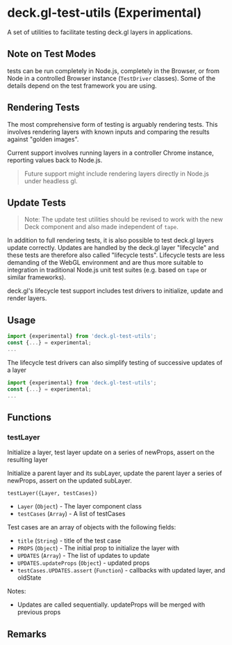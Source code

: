 # deck.gl-test-utils (Experimental)

A set of utilities to facilitate testing deck.gl layers in applications.


## Note on Test Modes

tests can be run completely in Node.js, completely in the Browser, or from Node in a controlled Browser instance (`TestDriver` classes). Some of the details depend on the test framework you are using.


## Rendering Tests

The most comprehensive form of testing is arguably rendering tests. This involves rendering layers with known inputs and comparing the results against "golden images".

Current support involves running layers in a controller Chrome instance, reporting values back to Node.js.

> Future support might include rendering layers directly in Node.js under headless gl.


## Update Tests

> Note: The update test utilities should be revised to work with the new Deck component and also made independent of `tape`.

In addition to full rendering tests, it is also possible to test deck.gl layers update correctly. Updates are handled by the deck.gl layer "lifecycle" and these tests are therefore also called "lifecycle tests". Lifecycle tests are less demanding of the WebGL environment and are thus more suitable to integration in traditional Node.js unit test suites (e.g. based on `tape` or similar frameworks).

deck.gl's lifecycle test support includes test drivers to initialize, update and render layers.


## Usage

```js
import {experimental} from 'deck.gl-test-utils';
const {...} = experimental;
...
```

The lifecycle test drivers can also simplify testing of successive updates of a layer
```js
import {experimental} from 'deck.gl-test-utils';
const {...} = experimental;
...
```

## Functions

### testLayer

Initialize a layer, test layer update on a series of newProps, assert on the resulting layer

Initialize a parent layer and its subLayer, update the parent layer a series of newProps, assert on the updated subLayer.

`testLayer({Layer, testCases})`

* `Layer` (`Object`) - The layer component class
* `testCases` (`Array`) - A list of testCases

Test cases are an array of objects with the following fields:
* `title` (`String`) - title of the test case
* `PROPS` (`Object`) - The initial prop to initialize the layer with
* `UPDATES` (`Array`) - The list of updates to update
* `UPDATES.updateProps` (`Object`) - updated props
* `testCases.UPDATES.assert` (`Function`) - callbacks with updated layer, and oldState

Notes:
* Updates are called sequentially. updateProps will be merged
with previous props


## Remarks
